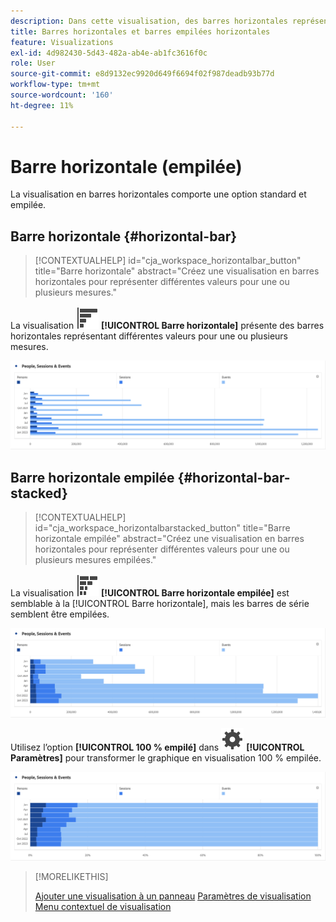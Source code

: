 ```yaml
---
description: Dans cette visualisation, des barres horizontales représentent plusieurs valeurs pour une ou plusieurs mesures.
title: Barres horizontales et barres empilées horizontales
feature: Visualizations
exl-id: 4d982430-5d43-482a-ab4e-ab1fc3616f0c
role: User
source-git-commit: e8d9132ec9920d649f6694f02f987deadb93b77d
workflow-type: tm+mt
source-wordcount: '160'
ht-degree: 11%

---
```


# Barre horizontale (empilée)

La visualisation en barres horizontales comporte une option standard et empilée.

## Barre horizontale {#horizontal-bar}

<!-- markdownlint-disable MD034 -->

>[!CONTEXTUALHELP]
>id="cja_workspace_horizontalbar_button"
>title="Barre horizontale"
>abstract="Créez une visualisation en barres horizontales pour représenter différentes valeurs pour une ou plusieurs mesures."

<!-- markdownlint-enable MD034 -->


La visualisation ![GraphBarHorizontal](/help/assets/icons/GraphBarHorizontal.svg) **[!UICONTROL Barre horizontale]** présente des barres horizontales représentant différentes valeurs pour une ou plusieurs mesures.

![ Barre horizontale affichant les mesures, notamment Pages vues, Vitesse de la page, Visites, Entrées et Sorties.](assets/horizontal-bar.png)

## Barre horizontale empilée {#horizontal-bar-stacked}

<!-- markdownlint-disable MD034 -->

>[!CONTEXTUALHELP]
>id="cja_workspace_horizontalbarstacked_button"
>title="Barre horizontale empilée"
>abstract="Créez une visualisation en barres horizontales pour représenter différentes valeurs pour une ou plusieurs mesures empilées."

<!-- markdownlint-enable MD034 -->


La visualisation ![GraphBarHorizontalStacked](/help/assets/icons/GraphBarHorizontalStacked.svg) **[!UICONTROL Barre horizontale empilée]** est semblable à la [!UICONTROL Barre horizontale], mais les barres de série semblent être empilées.

![ Barre horizontale empilée affichant Pages vues, Visites, Entrées et Sorties.](assets/horizontal-bar-stacked.png)

Utilisez l’option **[!UICONTROL 100 % empilé]** dans ![Définition](/help/assets/icons/Setting.svg) **[!UICONTROL Paramètres]** pour transformer le graphique en visualisation 100 % empilée.

![Barre horizontale empilée 100 %](assets/horizontal-bar-stacked100.png)


>[!MORELIKETHIS]
>
>[Ajouter une visualisation à un panneau](/help/analysis-workspace/visualizations/freeform-analysis-visualizations.md#add-visualizations-to-a-panel)
>[Paramètres de visualisation](/help/analysis-workspace/visualizations/freeform-analysis-visualizations.md#settings)
>[Menu contextuel de visualisation](/help/analysis-workspace/visualizations/freeform-analysis-visualizations.md#context-menu)
>

